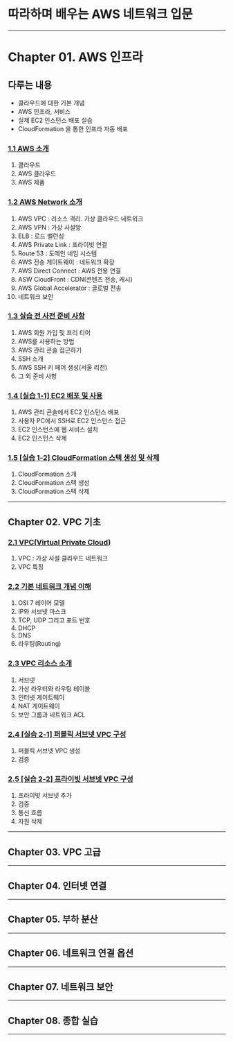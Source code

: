 
# 따라하며 배우는 AWS 네트워크 입문

---

# Chapter 01. AWS 인프라

## 다루는 내용
- 클라우드에 대한 기본 개념
- AWS 인프라, 서비스
- 실제 EC2 인스턴스 배포 실습
- CloudFormation 을 통한 인프라 자동 배포

### <a href="Chapter 01. AWS 인프라/1.1 AWS 소개.md" target="_blank">1.1 AWS 소개</a>
1) 클라우드
2) AWS 클라우드
3) AWS 제품

### <a href="Chapter 01. AWS 인프라/1.2 AWS Network 소개.md" target="_blank">1.2 AWS Network 소개</a>
1) AWS VPC : 리소스 격리. 가상 클라우드 네트워크
2) AWS VPN : 가상 사설망
3) ELB : 로드 밸런싱
4) AWS Private Link : 프라이빗 연결
5) Route 53 : 도메인 네임 시스템
6) AWS 전송 게이트웨이 : 네트워크 확장
7) AWS Direct Connect : AWS 전용 연결
8) ASW CloudFront : CDN(콘텐츠 전송, 캐시)
9) AWS Global Accelerator : 글로벌 전송
10) 네트워크 보안

### <a href="Chapter 01. AWS 인프라/1.3 실습 전 사전 준비 사항.md" target="_blank">1.3 실습 전 사전 준비 사항</a>
1) AWS 회원 가입 및 프리 티어
2) AWS를 사용하는 방법
3) AWS 관리 콘솔 접근하기
4) SSH 소개
5) AWS SSH 키 페어 생성(서울 리전)
6) 그 외 준비 사항

### <a href="Chapter 01. AWS 인프라/1.4 [실습 1-1] EC2 배포 및 사용.md" target="_blank">1.4 [실습 1-1] EC2 배포 및 사용</a>
1) AWS 관리 콘솔에서 EC2 인스턴스 배포
2) 사용자 PC에서 SSH로 EC2 인스턴스 접근
3) EC2 인스턴스에 웹 서비스 설치
4) EC2 인스턴스 삭제

### <a href="Chapter 01. AWS 인프라/1.5 [실습 1-2] CloudFormation 스택 생성 및 삭제.md" target="_blank">1.5 [실습 1-2] CloudFormation 스택 생성 및 삭제</a>
1) CloudFormation 소개
2) CloudFormation 스택 생성
3) CloudFormation 스택 삭제

---

## Chapter 02. VPC 기초

### <a href="Chapter 02. VPC 기초/2.1 VPC(Virtual Private Cloud).md" target="_blank">2.1 VPC(Virtual Private Cloud)</a>
1) VPC : 가상 사설 클라우드 네트워크
2) VPC 특징

### <a href="Chapter 02. VPC 기초/2.2 기본 네트워크 개념 이해.md" target="_blank">2.2 기본 네트워크 개념 이해</a>
1) OSI 7 레이어 모델
2) IP와 서브넷 마스크
3) TCP, UDP 그리고 포트 번호
4) DHCP
5) DNS
6) 라우팅(Routing)

### <a href="Chapter 02. VPC 기초/2.3 VPC 리소스 소개.md" target="_blank">2.3 VPC 리소스 소개</a>
1) 서브넷
2) 가상 라우터와 라우팅 테이블
3) 인터넷 게이트웨이
4) NAT 게이트웨이
5) 보안 그룹과 네트워크 ACL

### <a href="Chapter 02. VPC 기초/2.4 [실습 2-1] 퍼블릭 서브넷 VPC 구성.md" target="_blank">2.4 [실습 2-1] 퍼블릭 서브넷 VPC 구성</a>
1) 퍼블릭 서브넷 VPC 생성
2) 검증

### <a href="Chapter 02. VPC 기초/2.5 [실습 2-2] 프라이빗 서브넷 VPC 구성.md" target="_blank">2.5 [실습 2-2] 프라이빗 서브넷 VPC 구성</a>
1) 프라이빗 서브넷 추가
2) 검증
3) 통신 흐름
4) 자원 삭제

---

## Chapter 03. VPC 고급

---

## Chapter 04. 인터넷 연결

---

## Chapter 05. 부하 분산

---

## Chapter 06. 네트워크 연결 옵션

---

## Chapter 07. 네트워크 보안

---

## Chapter 08. 종합 실습

---
